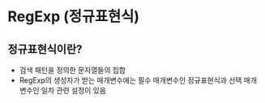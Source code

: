 # RegExp (정규표현식)
## 정규표현식이란?
- 검색 패턴을 정의한 문자열들의 집합
- RegExp의 생성자가 받는 매개변수에는 필수 매개변수인 정규표현식과 선택 매개변수인 일차 관련 설정이 있음
